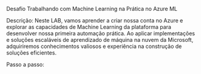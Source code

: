 Desafio Trabalhando com Machine Learning na Prática no Azure ML

Descrição: Neste LAB, vamos aprender a criar nossa conta no Azure e explorar as capacidades de Machine Learning da plataforma para desenvolver nossa primeira automação prática. Ao aplicar implementações e soluções escaláveis de aprendizado de máquina na nuvem da Microsoft, adquiriremos conhecimentos valiosos e experiência na construção de soluções eficientes.

Passo a passo:
